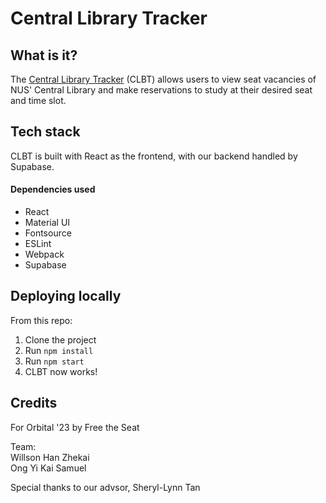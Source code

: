 # Central Library Tracker


## What is it?

The [Central Library Tracker](https://www.free-the-seat.vercel.app) (CLBT) allows users to view seat vacancies of NUS' Central Library and make reservations to study at their desired seat and time slot.


## Tech stack

CLBT is built with React as the frontend, with our backend handled by Supabase.

#### Dependencies used
- React
- Material UI
- Fontsource
- ESLint
- Webpack
- Supabase


## Deploying locally

From this repo:
1. Clone the project
2. Run <code>npm install</code>
3. Run <code>npm start</code>
4. CLBT now works!


## Credits

For Orbital '23 by Free the Seat 

Team:<br>
Willson Han Zhekai<br>
Ong Yi Kai Samuel

Special thanks to our advsor, Sheryl-Lynn Tan
